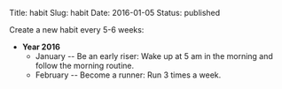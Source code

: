 Title: habit
Slug: habit
Date: 2016-01-05
Status: published

Create a new habit every 5-6 weeks:

- **Year 2016**
	- January -- Be an early riser: Wake up at 5 am in the morning and follow the morning routine.
    - February -- Become a runner: Run 3 times a week.